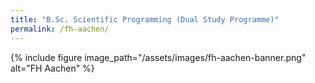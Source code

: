 ```yaml
---
title: "B.Sc. Scientific Programming (Dual Study Programme)"
permalink: /fh-aachen/
---
```

{% include figure image_path="/assets/images/fh-aachen-banner.png" alt="FH Aachen" %}

